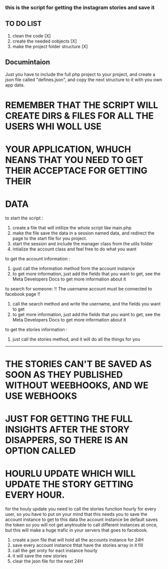 ### this is the script for getting the instagram stories and save it

## TO DO LIST

1. clean the code [X]
2. create the needed oobjects [X]
3. make the project folder structure [X]


## Documintaion

Just you have to include the full php project to your project,
and create a json file called "defines.json", and copy the next
structure to it with you own app data.

# REMEMBER THAT THE SCRIPT WILL CREATE DIRS & FILES FOR ALL THE USERS WHI WOLL USE
# YOUR APPLICATION, WHUCH NEANS THAT YOU NEED TO GET THEIR ACCEPTACE FOR GETTING THEIR
# DATA

to start the script :

1. create a file that will intilize the whole script like main.php
2. make the file save the data in a session named data, and redirect the page to the start file for you project.
3. start the session and include the manager class from the utils folder
4. intialize the account class and feel free to do what you want

to get the account information : 

1. gust call the information method form the account instance
2. to get more information, just add the fields that you want to get, see the Meta Developers Docs to get more information about it

to search for someone: 
        !! The username account must be connected to facebook page !!

1. call the search method and write the username, and the fields you want to get 
2. to get more information, just add the fields that you want to get, see the Meta Developers Docs to get more information about it

to get the stories information : 

1. just call the stories method, and it will do all the things for you

---------------------------------------------------------------------------------------------

# THE STORIES CAN'T BE SAVED AS SOON AS THEY PUBLISHED WITHOUT WEEBHOOKS, AND WE USE WEBHOOKS
# JUST FOR GETTING THE FULL INSIGHTS AFTER THE STORY DISAPPERS, SO THERE IS AN OPTION CALLED
# HOURLU UPDATE WHICH WILL UPDATE THE STORY GETTING EVERY HOUR.

for the houly update you need to call the stories function hourly for every user, so you
have to put on your mind that this needs you to save the account instance to get to this data
the account instance be default saves the token so you will not get anytrouble to call different
instances at once, but this will make a huge trafic in your servers that goes to facebook.

1. create a json file that will hold all the accounts instance for 24H
2. save every account instance thtat have the stories array in it fill
3. call the get sroty for eact instance hourly
4. it will save the new stories
5. clear the json file for the next 24H